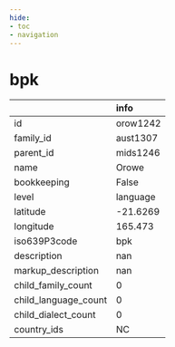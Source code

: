 ```yaml
---
hide:
- toc
- navigation
---
```

# bpk
|                      | info     |
|:---------------------|:---------|
| id                   | orow1242 |
| family_id            | aust1307 |
| parent_id            | mids1246 |
| name                 | Orowe    |
| bookkeeping          | False    |
| level                | language |
| latitude             | -21.6269 |
| longitude            | 165.473  |
| iso639P3code         | bpk      |
| description          | nan      |
| markup_description   | nan      |
| child_family_count   | 0        |
| child_language_count | 0        |
| child_dialect_count  | 0        |
| country_ids          | NC       |